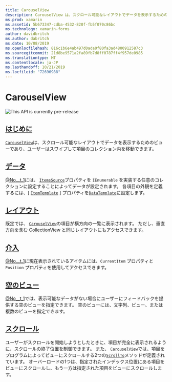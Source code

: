 ```yaml
---
title: CarouselView
description: CarouselView は、スクロール可能なレイアウトでデータを表示するためのビューであり、ユーザーはスワイプして項目のコレクション内を移動できます。
ms.prod: xamarin
ms.assetid: 5b673347-cdba-4532-820f-fb5f070c86bc
ms.technology: xamarin-forms
author: davidbritch
ms.author: dabritch
ms.date: 10/08/2019
ms.openlocfilehash: 816c1b6e4ab497d0ada0f80fa3ad4800912587c3
ms.sourcegitcommit: 21d8be9571a2fa89fb7d8ff0787ff4f957de0985
ms.translationtype: MT
ms.contentlocale: ja-JP
ms.lasthandoff: 10/21/2019
ms.locfileid: "72696988"
---
```

# <a name="xamarinforms-carouselview"></a>CarouselView

![](~/media/shared/preview.png "This API is currently pre-release")

## <a name="introductionintroductionmd"></a>[はじめに](introduction.md)

[`CarouselView`](xref:Xamarin.Forms.CarouselView)は、スクロール可能なレイアウトでデータを表示するためのビューであり、ユーザーはスワイプして項目のコレクション内を移動できます。

## <a name="datapopulate-datamd"></a>[データ](populate-data.md)

[@No__t_1](xref:Xamarin.Forms.CarouselView)には、 [`ItemsSource`](xref:Xamarin.Forms.ItemsView.ItemsSource)プロパティを `IEnumerable` を実装する任意のコレクションに設定することによってデータが設定されます。 各項目の外観を定義するには、[ [`ItemTemplate`](xref:Xamarin.Forms.ItemsView.ItemTemplate) ] プロパティを[`DataTemplate`](xref:Xamarin.Forms.DataTemplate)に設定します。

## <a name="layoutlayoutmd"></a>[レイアウト](layout.md)

既定では、 [`CarouselView`](xref:Xamarin.Forms.CarouselView)の項目が横方向の一覧に表示されます。 ただし、垂直方向を含む CollectionView と同じレイアウトにもアクセスできます。

## <a name="interactioninteractionmd"></a>[介入](interaction.md)

[@No__t_1](xref:Xamarin.Forms.CarouselView)に現在表示されているアイテムには、`CurrentItem` プロパティと `Position` プロパティを使用してアクセスできます。

## <a name="empty-viewsemptyviewmd"></a>[空のビュー](emptyview.md)

[@No__t_1](xref:Xamarin.Forms.CarouselView)では、表示可能なデータがない場合にユーザーにフィードバックを提供する空のビューを指定できます。 空のビューには、文字列、ビュー、または複数のビューを指定できます。

## <a name="scrollingscrollingmd"></a>[スクロール](scrolling.md)

ユーザーがスクロールを開始しようとしたときに、項目が完全に表示されるように、スクロールの終了位置を制御できます。 また、 [`CarouselView`](xref:Xamarin.Forms.CarouselView)では、項目をプログラムによってビューにスクロールする2つの[`ScrollTo`](xref:Xamarin.Forms.ItemsView.ScrollTo*)メソッドが定義されています。 オーバーロードの1つは、指定されたインデックス位置にある項目をビューにスクロールし、もう一方は指定された項目をビューにスクロールします。
